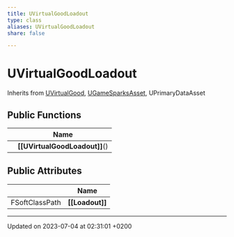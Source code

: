 ```yaml
---
title: UVirtualGoodLoadout
type: class
aliases: UVirtualGoodLoadout
share: false

---
```


# UVirtualGoodLoadout





Inherits from [UVirtualGood](/docs/SDK/Source/Classes/classUVirtualGood.md), [UGameSparksAsset](/docs/SDK/Source/Classes/classUGameSparksAsset.md), UPrimaryDataAsset

## Public Functions

|                | Name           |
| -------------- | -------------- |
| | **[[UVirtualGoodLoadout]]**() |

## Public Attributes

|                | Name           |
| -------------- | -------------- |
| FSoftClassPath | **[[Loadout]]**  |

-------------------------------

Updated on 2023-07-04 at 02:31:01 +0200